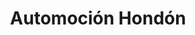 ---
title: "Automoción Hondón"
url: /hondon-de-los-frailes/automocion-hondon/
shop: reparación de automóviles
---